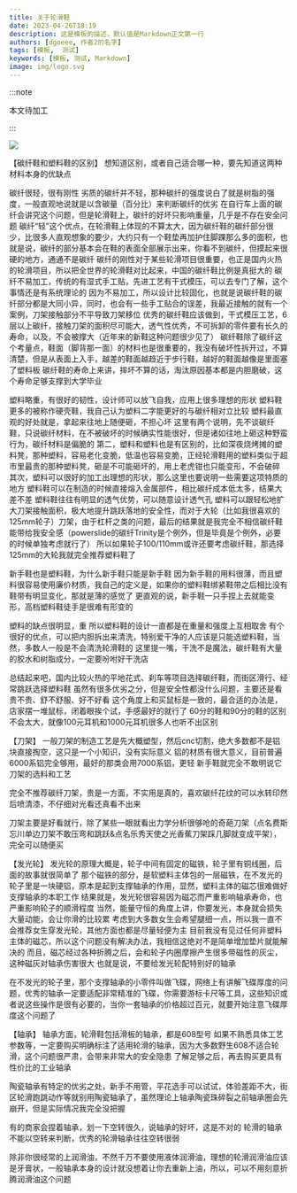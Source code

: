 ```yaml
---
title: 关于轮滑鞋
date: 2023-04-26T18:19
description: 这是模板的描述，默认值是Markdown正文第一行
authors: [dgoeee, 作者2的名字]
tags: [模板,  测试]
keywords: [模板, 测试, Markdown]
image: img/logo.svg
---
```


:::note



本文待加工



:::

![](https://oss-cdn-main.draft.art/aiDraw/predict/output_hd/D8qiCPsYAeSY7u6m2ugGPBtvvQGSaa6o-0.jpg)

【碳纤鞋和塑料鞋的区别】
想知道区别，或者自己适合哪一种，要先知道这两种材料本身的优缺点

碳纤很轻，很有刚性
劣质的碳纤并不轻，那种碳纤的强度说白了就是树脂的强度，一般直观地说就是以含碳量（百分比）来判断碳纤的优劣
在自行车上面的碳纤会讲究这个问题，但是轮滑鞋上，碳纤的好坏只影响重量，几乎是不存在安全问题
碳纤“轻”这个优点，在轮滑鞋上体现的不算太大，因为碳纤鞋的碳纤部分很少，比很多人直观想象的要少，大约只有一个鞋垫再加护住脚踝那么多的面积，也就是说，碳纤的部分基本会在鞋的表面全部展示出来，你看不到碳纤，但摸起来很硬的地方，通通不是碳纤
碳纤的刚性对于某些轮滑项目很重要，也正是国内火热的轮滑项目，所以把全世界的轮滑鞋对比起来，中国的碳纤鞋比例是真挺大的
碳纤不易加工，传统的有湿式手工贴，先进工艺有干式模压，可以去专门了解，这个事情还是有系统理论的
因为不易加工，所以设计比较固化，也就是说碳纤鞋的碳纤部分都是大同小异，同时，也会有一些手工贴合的误差，我最近接触的就有一个案例，刀架接触部分不平导致刀架移位
优秀的碳纤鞋应该做到，干式模压工艺，6层以上碳纤，接触刀架的面积尽可能大，透气性优秀，不可拆卸的零件要有长久的寿命，以及，不会被撑大（近年来的新鞋这种问题很少见了）
碳纤鞋除了碳纤这个考量点，鞋面（脚背那一面）的材料也是很重要的，我没有破坏性拆开过，不算清楚，但是从表面上入手，越差的鞋面越趋近于步行鞋，越好的鞋面越像是里面塞了塑料板
碳纤鞋的寿命上来讲，摔坏不算的话，淘汰原因基本都是内胆磨破，这个寿命足够支撑到大学毕业

塑料略重，有很好的韧性，设计师可以放飞自我，应用上很多理想的形状
塑料鞋更多的被称作硬壳鞋，我自己认为塑料二字能更好的与碳纤相对立比较
塑料最直观的好处就是，拿起来往地上随便砸，不担心坏
这里有两个说明，先不谈碳纤鞋，只说碳纤材料，在不被破坏的时候确实性能很好，但是诸如往地上砸这种野蛮行为，碳纤材料是偏脆的
第二，塑料和塑料也是有区别的，比如深夜烧烤摊的塑料凳，那种塑料，容易老化变脆，低温也容易变脆，正经轮滑鞋用的塑料类似于超市里最贵的那种塑料凳，砸是不可能砸坏的，用上老虎钳也只能变形，不会破碎
其次，塑料可以很好的加工出理想的形状，那么这里也要说明一些需要这项特质的地方
塑料鞋可以在制造的时候直接熔入金属部件，相比碳纤成本低太多，结果大差不差
塑料鞋往往有明显的透气优势，可以随意设计透气孔
塑料可以跟轻松地扩大刀架接触面积，极大地提升跳跃落地的安全性，而对于大轮（比如我很喜欢的125mm轮子）刀架，由于杠杆之类的问题，最后的结果就是我完全不相信碳纤鞋能带给我安全感（powerslide的碳纤Trinity是个例外，但是毕竟是个例外，必要的时候单独考虑就行了）
所以如果轮子100/110mm或许还要考虑碳纤鞋，那选择125mm的大轮我就完全推荐塑料鞋了

新手鞋也是塑料鞋，为什么新手鞋只能是新手鞋
因为新手鞋的用料很薄，而且塑料很容易使用廉价材质，我自己的定义是，如果你的塑料鞋绑紧鞋带之后相比没有鞋带有明显变化，那就是薄的感觉了
更直观的说，新手鞋一只手捏上去就能变形，高档塑料鞋徒手是很难有形变的

塑料的缺点很明显，重
所以塑料鞋的设计一直都是在重量和强度上互相取舍
有个很好的优点，可以把内胆拆出来清洗，特别爱干净的人应该是只能选塑料鞋，当然，多数人一般是不会清洗轮滑鞋的
这里提一嘴，干洗不是魔法，碳纤鞋有大量的胶水和树脂成分，一定要吩咐好干洗店

总结起来吧，国内比较火热的平地花式、刹车等项目选择碳纤鞋，而街区滑行、经常跳跃选择塑料鞋
虽然有很多优劣之分，但是安全性都没什么问题，主要还是看贵不贵、舒不舒服、好不好看
这个角度上和买鼠标是一致的，最合适的办法是，店家摆一堆鼠标，闭着眼挨个试，手感最好的就行了
60分的鞋和90分的鞋的区别不会太大，就像100元耳机和1000元耳机很多人也听不出区别

【刀架】
一般刀架的制造工艺是先大概塑型，然后cnc切割，绝大多数都不是铝块直接掏空，这只是一个小知识，没有实际意义
铝的材质有很大意义，目前普遍6000系铝完全够用，最好的那类会用7000系铝，更轻
新手鞋就完全不敢明说它刀架的选料和工艺

完全不推荐碳纤刀架，贵是一方面，不实用是真的，喜欢碳纤花纹的可以水转印然后喷清漆，不仔细对光看还真看不出来

刀架主要是好看就行，除了某些一眼就看出力学分析很够呛的奇葩刀架（点名费斯忘川单边刀架不敢压弯和跳跃&点名乐秀天使之光香蕉刀架踩几脚就变成平架），完全可以随便买

【发光轮】
发光轮的原理大概是，轮子中间有固定的磁铁，轮子里有铜线圈，后面的故事就很简单了
那个磁铁的部分，是软塑料主体包的一层磁铁，在不发光的轮子里是一块硬铝，原本是起到支撑轴承的作用，显然，塑料主体的磁芯很难做好支撑轴承的本职工作
结果就是，发光轮很容易因为磁芯而严重影响轴承寿命，也严重影响轮子的顺滑程度
当然，能量守恒的角度上讲，你要发光，本身就会损失大量动能，会让你滑的比较累
考虑到大多数女生会希望腿细一点，所以我一直不会推荐女生穿发光轮，其他方面也都是尽量轻便为主
目前我没有见过任何非塑料主体的磁芯，所以这个问题没有解决办法，我相信这绝对不是简单增加垫片就能解决的
而且，磁芯经过各种折腾之后，会和轮子内圈摩擦产生很多带磁性的灰尘，这种磁灰对轴承伤害很大
也就是说，不要给发光轮配特别好的轴承

在不发光的轮子里，那个支撑轴承的小零件叫做飞碟，网络上有讲解飞碟厚度的问题，优秀的轴承一定要适配非常精准的飞碟，你需要游标卡尺等工具，这些知识或者说这些操作是很有必要的，当你一套轴承的价格超过百元，就要开始注意飞碟厚度这个问题了

【轴承】
轴承方面，轮滑鞋包括滑板的轴承，都是608型号
如果不熟悉具体工艺参数等，一定要购买明确标注了适用轮滑的轴承，因为大多数野生608不适合轮滑，这个问题很严肃，会带来非常大的安全隐患
了解足够之后，再去购买更具有性价比的工业轴承

陶瓷轴承有特定的优劣之处，新手不用管，平花选手可以试试，体验差距不大，街区轮滑跑跳动作等就别用陶瓷轴承了，虽然理论上轴承陶瓷珠碎裂之前轴承圈会先崩开，但是实际情况我完全没把握

有的商家会捏着轴承，划一下空转很久，说轴承的好坏，这是不对的
轮滑的轴承不能以空转来判断，优秀的轮滑轴承往往空转很弱

除非你很经常的上润滑油，不然千万不要使用液体润滑油，理想的轮滑润滑油应该是牙膏状，一般轴承本身的设计就没想着让你去重新上油，所以，可以不用刻意折腾润滑油这个问题